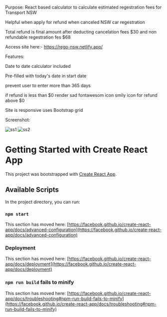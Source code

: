 Purpose:
React based calculator to calculate estimated regestration fees for Transport NSW

Helpful when apply for refund when canceled NSW car regestration

Total refund is final amount after deducting cancelation fees $30 and non refundable regestration fes $68

Access site here:- https://rego-nsw.netlify.app/

Features:

Date to date calculator included

Pre-filled with today's date in start date

prevent user to enter more than 365 days

if refund is less than $0 render sad fontawesom icon smily icon for refund above $0

Site is responsive uses Bootstrap grid

Screenshot:

![ss1](https://user-images.githubusercontent.com/6619450/178086765-d49b5463-a0ed-414e-bcbc-fa6542eb2f55.PNG)
![ss2](https://user-images.githubusercontent.com/6619450/178086767-82cc8baf-e764-4b2a-a818-3e5696364c9b.PNG)









# Getting Started with Create React App

This project was bootstrapped with [Create React App](https://github.com/facebook/create-react-app).

## Available Scripts

In the project directory, you can run:

### `npm start`


This section has moved here: [https://facebook.github.io/create-react-app/docs/advanced-configuration](https://facebook.github.io/create-react-app/docs/advanced-configuration)

### Deployment

This section has moved here: [https://facebook.github.io/create-react-app/docs/deployment](https://facebook.github.io/create-react-app/docs/deployment)

### `npm run build` fails to minify

This section has moved here: [https://facebook.github.io/create-react-app/docs/troubleshooting#npm-run-build-fails-to-minify](https://facebook.github.io/create-react-app/docs/troubleshooting#npm-run-build-fails-to-minify)
